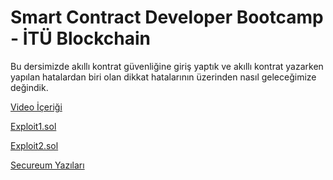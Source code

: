 # Smart Contract Developer Bootcamp - İTÜ Blockchain

Bu dersimizde akıllı kontrat güvenliğine giriş yaptık ve akıllı kontrat yazarken yapılan hatalardan biri olan dikkat hatalarının üzerinden nasıl geleceğimize değindik.

[Video İçeriği](https://www.youtube.com/watch?v=SqTW-uKnsoE&ab_channel=ITUBlockchain)

[Exploit1.sol](./Exploit1.sol)

[Exploit2.sol](./Exploit2.sol)

[Secureum Yazıları](https://secureum.substack.com)
